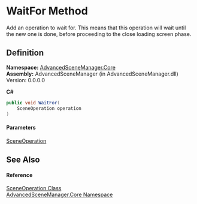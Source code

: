 # WaitFor Method

Add an operation to wait for. This means that this operation will wait until the new one is done, before proceeding to the close loading screen phase.

## Definition

**Namespace:** [AdvancedSceneManager.Core](N_AdvancedSceneManager_Core.md)\
**Assembly:** AdvancedSceneManager (in AdvancedSceneManager.dll) Version: 0.0.0.0

**C#**

```c#
public void WaitFor(
	SceneOperation operation
)
```

#### Parameters

&#x20; [SceneOperation](T_AdvancedSceneManager_Core_SceneOperation.md)&#x20;

## See Also

#### Reference

[SceneOperation Class](T_AdvancedSceneManager_Core_SceneOperation.md)\
[AdvancedSceneManager.Core Namespace](N_AdvancedSceneManager_Core.md)
